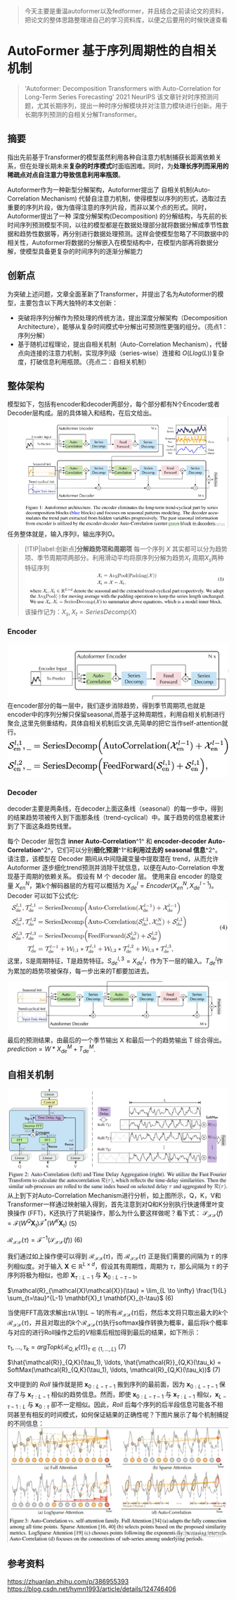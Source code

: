 > 今天主要是重温autoformer以及fedformer，并且结合之前读论文的资料，把论文的整体思路整理进自己的学习资料库，以便之后要用的时候快速查看
# AutoFormer 基于序列周期性的自相关机制
> 'Autoformer: Decomposition Transformers with Auto-Correlation for Long-Term Series Forecasting' 2021 NeurIPS
该文章针对时序预测问题，尤其长期序列，提出一种时序分解模块并对注意力模块进行创新。用于长期序列预测的自相关分解Transformer。
## 摘要
指出先前基于Transformer的模型虽然利用各种自注意力机制捕获长距离依赖关系，但在处理长期未来**复杂的时序模式**时面临困难。同时，为**处理长序列而采用的稀疏点对点自注意力导致信息利用率瓶颈**。

Autoformer作为一种新型分解架构，Autoformer提出了 自相关机制(Auto-Correlation Mechanism) 代替自注意力机制，使得模型以序列的形式，选取过去重要的序列片段，做为值得注意的序列片段，而非以某个点的形式。同时，Autoformer提出了一种 深度分解架构(Decomposition) 的分解结构，与先前的长时间序列预测模型不同，以往的模型都是在数据处理部分就将数据分解成季节性数据和趋势性数据等，再分别进行数据处理预测。这样会使模型忽略了不同数据中的相关性，Autoformer将数据的分解嵌入在模型结构中，在模型内部再将数据分解，使模型具备更复杂的时间序列的逐渐分解能力

## 创新点
为突破上述问题，文章全面革新了Transformer，并提出了名为Autoformer的模型，主要包含以下两大独特的本文创新：
- 突破将序列分解作为预处理的传统方法，提出深度分解架构（Decomposition Architecture），能够从复杂时间模式中分解出可预测性更强的组分。（亮点1：序列分解）
- 基于随机过程理论，提出自相关机制（Auto-Correlation Mechanism），代替点向连接的注意力机制，实现序列级（series-wise）连接和 $O(Llog(L))$复杂度，打破信息利用瓶颈。（亮点二：自相关机制）

## 整体架构
模型如下，包括有encoder和decoder两部分，每个部分都有N个Encoder或者Decoder层构成。层的具体输入和结构，在后文给出。
![autoformer](image/AutoFormer_model.png)
任务整体就是，输入序列I，输出序列O。
> [!TIP|label:创新点]**分解趋势项和周期项**
>每一个序列 $X$ 其实都可以分为趋势项、季节周期项两部分。利用滑动平均将原序列分解为趋势$X_t$ 周期$X_s$两种特征序列
![decom](image/decom.png)
该操作记为：$X_s,X_t = SeriesDecomp(X)$

### Encoder
![decom](image/encoder_model.png)
在encoder部分的每一层中，我们逐步消除趋势，得到季节周期项,也就是encoder中的序列分解只保留seasonal,而基于这种周期性，利用自相关机制进行聚合,这里先侧重结构，具体自相关机制后文讲,先简单的把它当作self-attention就行。
![decom](image/encoder.png)

### Decoder
decoder主要是两条线，在decoder上面这条线（seasonal）的每一步中，得到的结果趋势项被传入到下面那条线（trend-cyclical）中。属于趋势的信息被累计到了下面这条趋势线里。
 
每个 Decoder 层包含 **inner Auto-Correlation**^1^ 和 **encoder-decoder Auto-Correlation**^2^，它们可以分别**细化预测**^1^和**利用过去的 seasonal 信息**^2^。 请注意，该模型在 Decoder 期间从中间隐藏变量中提取潜在 trend，从而允许 Autoformer 逐步细化trend预测并消除干扰信息，以便在Auto-Correlation 中发现基于周期的依赖关系。 假设有 M 个 decoder 层。 使用来自 encoder 的隐变量 $X_{en}^N$，第k个解码器层的方程可以概括为 $X_{de}^l=Encoder(X_{en}^N,X_{de}^{l-1})$。Decoder  可以如下公式化:
![decom](image/decoder_format.png)
这里，S是周期特征，T是趋势特征。$S_{de}^{l,3}=X_{de}^l$，作为下一层的输入。$T_{de}^{l}$作为累加的趋势项被保存，每一步出来的T都要加进去。

![decom](image/decoder_model.png)
最后的预测结果，由最后的一个季节输出 X 和最后一个的趋势输出 T 综合得出。$prediction = W * X_{de}^{M}+T_{de}^{M}$.

## 自相关机制
![swin_att](image/auto_corr.png)
从上到下对Auto-Correlation Mechanism进行分析，如上图所示，Q，K，V和Transformer一样通过映射输入得到，首先注意到对Q和K分别执行快速傅里叶变换操作 (FFT)，K还执行了共轭操作，那么为什么要这样做呢？看下式：
$\mathcal{S}_{\mathcal{X}\mathcal{X}}(f) = \mathcal{F}(W^Q \mathbf{X}_t)\mathcal{F}^*(W^K \mathbf{X}_t)$ (5)

$\mathcal{R}_{\mathcal{X}\mathcal{X}}(\tau) = \mathcal{F}^{-1}(\mathcal{S}_{\mathcal{X}\mathcal{X}}(f))$ (6)

我们通过如上操作便可以得到 $\mathcal{R}_{\mathcal{X}\mathcal{X}}(\tau)$，而 $\mathcal{R}_{\mathcal{X}\mathcal{X}}(\tau)$ 正是我们需要的间隔为 $\tau$ 的序列相似度。对于输入 $\mathbf{X} \in \mathbb{R}^{L \times d}$，假设其有周期性，周期为 $\tau$，那么间隔为 $\tau$ 的子序列将极为相似，也即 $\mathbf{X}_{\tau:L-1}$ 与 $\mathbf{X}_{0:L-\tau-1}$。

$\mathcal{R}_{\mathcal{X}\mathcal{X}}(\tau) = \lim_{L \to \infty} \frac{1}{L} \sum_{t=\tau}^{L-1} \mathbf{X}_t \mathbf{X}_{t-\tau}$ (6)

当使用FFT高效求解出$\tau$从1到$L-1$的所有$\mathcal{R}_{\mathcal{X}\mathcal{X}}(\tau)$后，然后本文将只取出最大的$k$个$\mathcal{R}_{\mathcal{X}\mathcal{X}}(\tau)$，并且对取出的$k$个$\mathcal{R}_{\mathcal{X}\mathcal{X}}(\tau)$执行softmax操作转换为概率，最后将$k$个概率与对应的进行Roll操作之后的$V$相乘后相加得到最后的结果，如下所示：

$\tau_1, \ldots, \tau_k = argTopk(\mathcal{R}_{Q,K}(\tau))_{\tau \in \{1,...,L\}}$ (7)

$\hat{\mathcal{R}}_{Q,K}(\tau_1), \ldots, \hat{\mathcal{R}}_{Q,K}(\tau_k) = SoftMax(\mathcal{R}_{Q,K}(\tau_1), \ldots, \mathcal{R}_{Q,K}(\tau_k))$ (7)

文中提到的 $Roll$ 操作就是把 $\mathbf{x}_{0:L-\tau-1}$ 搬到序列的最前面，因为 $\mathbf{x}_{0:L-\tau-1}$ 保存了与 $\mathbf{x}_{\tau:L-1}$ 相似的趋势信息。然而，即使 $\mathbf{x}_{0:L-\tau-1}$ 与 $\mathbf{x}_{\tau:L-1}$ 相似，$\mathbf{x}_{L-\tau-1:L}$ 与 $\mathbf{x}_{0:\tau}$ 卻不一定相似。因此，$Roll$ 后每个序列的后半段信息可能各不相同甚至有相反的时间模式，如何保证結果的正确性呢？下图片展示了每个机制捕捉的不同信息：
![decom](image/attention_compare.png)

## 参考资料
https://zhuanlan.zhihu.com/p/386955393
https://blog.csdn.net/hymn1993/article/details/124746406